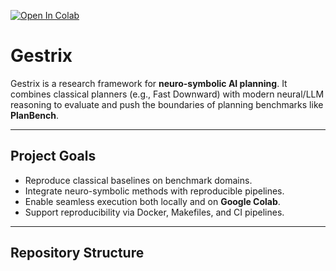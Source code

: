 [![Open In Colab](https://colab.research.google.com/assets/colab-badge.svg)](https://colab.research.google.com/github/ebaigeslen/gestrix/blob/main/notebooks/00_colab_bootstrap.ipynb)

# Gestrix

Gestrix is a research framework for **neuro-symbolic AI planning**.
It combines classical planners (e.g., Fast Downward) with modern neural/LLM reasoning to evaluate and push the boundaries of planning benchmarks like **PlanBench**.

---

## Project Goals
- Reproduce classical baselines on benchmark domains.
- Integrate neuro-symbolic methods with reproducible pipelines.
- Enable seamless execution both locally and on **Google Colab**.
- Support reproducibility via Docker, Makefiles, and CI pipelines.

---

## Repository Structure
